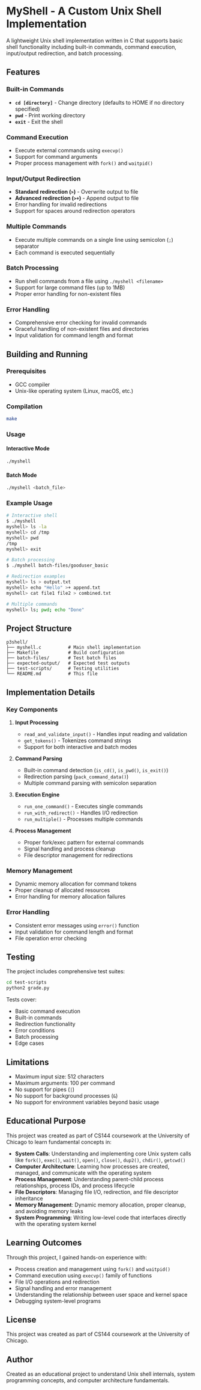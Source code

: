 # MyShell - A Custom Unix Shell Implementation

A lightweight Unix shell implementation written in C that supports basic shell functionality including built-in commands, command execution, input/output redirection, and batch processing.

## Features

### Built-in Commands
- **`cd [directory]`** - Change directory (defaults to HOME if no directory specified)
- **`pwd`** - Print working directory
- **`exit`** - Exit the shell

### Command Execution
- Execute external commands using `execvp()`
- Support for command arguments
- Proper process management with `fork()` and `waitpid()`

### Input/Output Redirection
- **Standard redirection (`>`)** - Overwrite output to file
- **Advanced redirection (`>+`)** - Append output to file
- Error handling for invalid redirections
- Support for spaces around redirection operators

### Multiple Commands
- Execute multiple commands on a single line using semicolon (`;`) separator
- Each command is executed sequentially

### Batch Processing
- Run shell commands from a file using `./myshell <filename>`
- Support for large command files (up to 1MB)
- Proper error handling for non-existent files

### Error Handling
- Comprehensive error checking for invalid commands
- Graceful handling of non-existent files and directories
- Input validation for command length and format

## Building and Running

### Prerequisites
- GCC compiler
- Unix-like operating system (Linux, macOS, etc.)

### Compilation
```bash
make
```

### Usage

#### Interactive Mode
```bash
./myshell
```

#### Batch Mode
```bash
./myshell <batch_file>
```

### Example Usage

```bash
# Interactive shell
$ ./myshell
myshell> ls -la
myshell> cd /tmp
myshell> pwd
/tmp
myshell> exit

# Batch processing
$ ./myshell batch-files/gooduser_basic

# Redirection examples
myshell> ls > output.txt
myshell> echo "Hello" >+ append.txt
myshell> cat file1 file2 > combined.txt

# Multiple commands
myshell> ls; pwd; echo "Done"
```

## Project Structure

```
p3shell/
├── myshell.c          # Main shell implementation
├── Makefile           # Build configuration
├── batch-files/       # Test batch files
├── expected-output/   # Expected test outputs
├── test-scripts/      # Testing utilities
└── README.md          # This file
```

## Implementation Details

### Key Components

1. **Input Processing**
   - `read_and_validate_input()` - Handles input reading and validation
   - `get_tokens()` - Tokenizes command strings
   - Support for both interactive and batch modes

2. **Command Parsing**
   - Built-in command detection (`is_cd()`, `is_pwd()`, `is_exit()`)
   - Redirection parsing (`pack_command_data()`)
   - Multiple command parsing with semicolon separation

3. **Execution Engine**
   - `run_one_command()` - Executes single commands
   - `run_with_redirect()` - Handles I/O redirection
   - `run_multiple()` - Processes multiple commands

4. **Process Management**
   - Proper fork/exec pattern for external commands
   - Signal handling and process cleanup
   - File descriptor management for redirections

### Memory Management
- Dynamic memory allocation for command tokens
- Proper cleanup of allocated resources
- Error handling for memory allocation failures

### Error Handling
- Consistent error messages using `error()` function
- Input validation for command length and format
- File operation error checking

## Testing

The project includes comprehensive test suites:

```bash
cd test-scripts
python2 grade.py
```

Tests cover:
- Basic command execution
- Built-in commands
- Redirection functionality
- Error conditions
- Batch processing
- Edge cases

## Limitations

- Maximum input size: 512 characters
- Maximum arguments: 100 per command
- No support for pipes (`|`)
- No support for background processes (`&`)
- No support for environment variables beyond basic usage

## Educational Purpose

This project was created as part of CS144 coursework at the University of Chicago to learn fundamental concepts in:

- **System Calls**: Understanding and implementing core Unix system calls like `fork()`, `exec()`, `wait()`, `open()`, `close()`, `dup2()`, `chdir()`, `getcwd()`
- **Computer Architecture**: Learning how processes are created, managed, and communicate with the operating system
- **Process Management**: Understanding parent-child process relationships, process IDs, and process lifecycle
- **File Descriptors**: Managing file I/O, redirection, and file descriptor inheritance
- **Memory Management**: Dynamic memory allocation, proper cleanup, and avoiding memory leaks
- **System Programming**: Writing low-level code that interfaces directly with the operating system kernel

## Learning Outcomes

Through this project, I gained hands-on experience with:
- Process creation and management using `fork()` and `waitpid()`
- Command execution using `execvp()` family of functions
- File I/O operations and redirection
- Signal handling and error management
- Understanding the relationship between user space and kernel space
- Debugging system-level programs

## License

This project was created as part of CS144 coursework at the University of Chicago.

## Author

Created as an educational project to understand Unix shell internals, system programming concepts, and computer architecture fundamentals. 